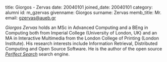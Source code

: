 title: Giorgos - Zervas
date: 20040101
joined_date: 20040101
category: alumni
id: m_gzervas
givenname: Giorgos
surname: Zervas
memb_title: Mr.
email: gzervas@aueb.gr

_Giorgos Zervas_ holds an MSc in Advanced Computing and a BEng in Computing both from Imperial College (University of London, UK) and an MA in Interactive Multimedia from the London College of Printing (London Institute). His research interests include Information Retrieval, Distributed Computing and Open Source Software. He is the author of the open source _[Perlfect Search](http://www.perlfect.com/freescripts/search)_ search engine.
